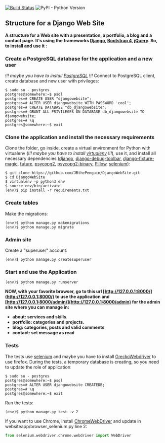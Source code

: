 [![Build Status](https://travis-ci.com/JBthePenguin/DjangoWebSite.svg?branch=master)](https://travis-ci.com/JBthePenguin/DjangoWebSite) ![PyPI - Python Version](https://img.shields.io/pypi/pyversions/Django.svg)
## Structure for a Django Web Site
**A structure for a Web site with a presentation, a portfolio, a blog and a contact page. It's using the frameworks [Django](https://www.djangoproject.com/), [Bootstrap 4](https://getbootstrap.com/), [jQuery](https://jquery.com/).
So, to install and use it :**
### Create a PostgreSQL database for the application and a new user
*!!! maybe you have to install [PostgreSQL](https://www.postgresql.org/) !!!*
Connect to PostgreSQL client, create database and new user with privileges:
```shell
$ sudo su - postgres
postgres@somewhere:~$ psql
postgres=# CREATE USER "djangowebsite";
postgres=# ALTER USER djangowebsite WITH PASSWORD 'cool';
postgres=# CREATE DATABASE "db_djangowebsite";
postgres=# GRANT ALL PRIVILEGES ON DATABASE db_djangowebsite TO djangowebsite;
postgres=# \q
postgres@somewhere:~$ exit
```
### Clone the application and install the necessary requirements
Clone the folder, go inside, create a virtual environment for Python with virtualenv (*!!! maybe you have to install [virtualenv](https://virtualenv.pypa.io/en/stable/) !!!*), use it, and install all necessary dependencies ([django](https://www.djangoproject.com/foundation/), [django-debug-toolbar](https://django-debug-toolbar.readthedocs.io/en/stable/), [django-fixture-magic](https://github.com/davedash/django-fixture-magic), [future](https://pypi.org/project/future/), [psycopg2](https://github.com/psycopg/psycopg2), [psycopg2-binary](https://pypi.org/project/psycopg2-binary/), [Pillow](https://pillow.readthedocs.io/en/stable/), [selenium](https://selenium-python.readthedocs.io/)):
```shell
$ git clone https://github.com/JBthePenguin/DjangoWebSite.git
$ cd DjangoWebSite
$ virtualenv -p python3 env
$ source env/bin/activate
(env)$ pip install -r requirements.txt
```
### Create tables
Make the migrations:
```shell
(env)$ python manage.py makemigrations
(env)$ python manage.py migrate
```
### Admin site
Create a "superuser" account:
```shell
(env)$ python manage.py createsuperuser
```
### Start and use the Application
```shell
(env)$ python manage.py runserver
```
**NOW, with your favorite browser, go to this url [http://127.0.0.1:8000/](http://127.0.0.1:8000/) to use the application and [http://127.0.0.1:8000/admin/](http://127.0.0.1:8000/admin) for the admin site where you can manage in:**
* **about: services and skills.**
* **portfolio: categories and projects.**
* **blog: categories, posts and valid comments**
* **contact: set message as read**

### Tests
The tests use [selenium](https://selenium-python.readthedocs.io/) and maybe you have to install [GreckoWebdriver](https://github.com/mozilla/geckodriver/releases) to use firefox.
During the tests, a temporary database is creating, so you need to update the role of application:
```shell
$ sudo su - postgres
postgres@somewhere:~$ psql
postgres=# ALTER USER djangowebsite CREATEDB;
postgres=# \q
postgres@somewhere:~$ exit
```
Run the tests:
```shell 
(env)$ python manage.py test -v 2
```
If you want to use Chrome, install [ChromeWebDriver](http://chromedriver.chromium.org/downloads) and update in websiteapp/browser_selenium.py line 2:
```python
from selenium.webdriver.chrome.webdriver import WebDriver
```
